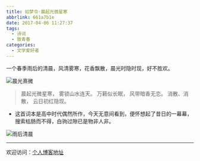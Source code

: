 ```yaml
---
title: 如梦令·晨起光微星寒
abbrlink: 661a7b1e
date: 2017-04-06 11:27:37
tags:
  - 诗词
  - 致青春
categories:
  - 文学爱好者
---
```


一个春季雨后的清晨，风清雾寒，花香飘散，晨光时隐时现，好不胜欢。

![晨光熹微](https://tiven.cn/static/img/img-dream-01-hUPRKlMYHENDzPv38m7zF.jpg)

<!-- more -->

>晨起光微星寒，
雾锁山水连天。
万籁似长眠，
风带暗香无恋。
消散、消散，
云日初红隐现。

* 这首词本是高中时代偶然所作，今天无意间看到，便怀想起了昔日的一幕幕，搜索枯肠而不得，白驹过隙已是物非人非。

![雨后清晨](https://tiven.cn/static/img/img-dream-02-6UXZSK9GavkJWoBXlNpBM.jpg)

---

欢迎访问：[个人博客地址](//tiven.cn/p/661a7b1e/ "天問博客")
